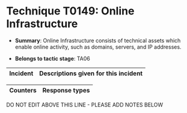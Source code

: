 # Technique T0149: Online Infrastructure

* **Summary**: Online Infrastructure consists of technical assets which enable online activity, such as domains, servers, and IP addresses.

* **Belongs to tactic stage**: TA06


| Incident | Descriptions given for this incident |
| -------- | -------------------- |



| Counters | Response types |
| -------- | -------------- |


DO NOT EDIT ABOVE THIS LINE - PLEASE ADD NOTES BELOW
